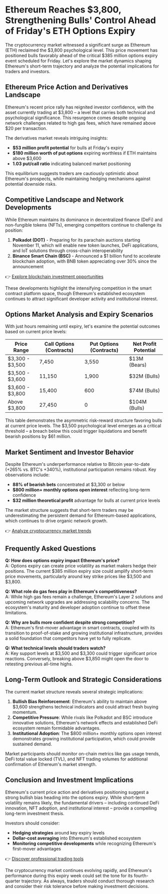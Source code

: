 # Ethereum Reaches $3,800, Strengthening Bulls' Control Ahead of Friday's ETH Options Expiry  

The cryptocurrency market witnessed a significant surge as Ethereum (ETH) reclaimed the $3,800 psychological level. This price movement has positioned bulls favorably ahead of the critical $385 million options expiry event scheduled for Friday. Let's explore the market dynamics shaping Ethereum's short-term trajectory and analyze the potential implications for traders and investors.  

## Ethereum Price Action and Derivatives Landscape  

Ethereum's recent price rally has reignited investor confidence, with the asset currently trading at $3,800 – a level that carries both technical and psychological significance. This resurgence comes despite ongoing network challenges related to high gas fees, which have remained above $20 per transaction.  

The derivatives market reveals intriguing insights:  
- **$53 million profit potential** for bulls at Friday's expiry  
- **$180 million worth of put options** expiring worthless if ETH maintains above $3,600  
- **1.03 put/call ratio** indicating balanced market positioning  

This equilibrium suggests traders are cautiously optimistic about Ethereum's prospects, while maintaining hedging mechanisms against potential downside risks.  

## Competitive Landscape and Network Developments  

While Ethereum maintains its dominance in decentralized finance (DeFi) and non-fungible tokens (NFTs), emerging competitors continue to challenge its position:  

1. **Polkadot (DOT)** - Preparing for its parachain auctions starting November 11, which will enable new token launches, DeFi applications, and IoT solutions through cross-chain interoperability  
2. **Binance Smart Chain (BSC)** - Announced a $1 billion fund to accelerate blockchain adoption, with BNB token appreciating over 30% since the announcement  

👉 [Explore blockchain investment opportunities](https://bit.ly/okx-bonus)  

These developments highlight the intensifying competition in the smart contract platform space, though Ethereum's established ecosystem continues to attract significant developer activity and institutional interest.  

## Options Market Analysis and Expiry Scenarios  

With just hours remaining until expiry, let's examine the potential outcomes based on current price levels:  

| Price Range       | Call Options (Contracts) | Put Options (Contracts) | Net Profit Potential |
|-------------------|--------------------------|-------------------------|----------------------|
| $3,300 - $3,500   | 7,450                    | 3,550                   | $13M (Bears)         |
| $3,500 - $3,600   | 11,150                   | 1,900                   | $32M (Bulls)         |
| $3,600 - $3,800   | 15,400                   | 600                     | $74M (Bulls)         |
| Above $3,800      | 27,450                   | 0                       | $104M (Bulls)        |

This table demonstrates the asymmetric risk-reward structure favoring bulls at current price levels. The $3,500 psychological level emerges as a critical threshold – a breach below this could trigger liquidations and benefit bearish positions by $61 million.  

## Market Sentiment and Investor Behavior  

Despite Ethereum's underperformance relative to Bitcoin year-to-date (+265% vs. BTC's +340%), institutional participation remains robust. Key observations include:  
- **88% of bearish bets** concentrated at $3,300 or below  
- **$800 million+ monthly options open interest** reflecting long-term confidence  
- **$32 million theoretical profit** advantage for bulls at current price levels  

The market structure suggests that short-term traders may be underestimating the persistent demand for Ethereum-based applications, which continues to drive organic network growth.  

👉 [Analyze cryptocurrency market trends](https://bit.ly/okx-bonus)  

## Frequently Asked Questions  

**Q: How does options expiry impact Ethereum's price?**  
A: Options expiry can create price volatility as market makers hedge their positions. The current $385 million expiry size could amplify short-term price movements, particularly around key strike prices like $3,500 and $3,800.  

**Q: What role do gas fees play in Ethereum's competitiveness?**  
A: While high gas fees remain a challenge, Ethereum's Layer 2 solutions and upcoming network upgrades are addressing scalability concerns. The ecosystem's maturity and developer adoption continue to offset these limitations.  

**Q: Why are bulls more confident despite strong competition?**  
A: Ethereum's first-mover advantage in smart contracts, coupled with its transition to proof-of-stake and growing institutional infrastructure, provides a solid foundation that competitors have yet to fully replicate.  

**Q: What technical levels should traders watch?**  
A: Key support levels at $3,500 and $3,300 could trigger significant price reactions. Conversely, breaking above $3,850 might open the door to retesting previous all-time highs.  

## Long-Term Outlook and Strategic Considerations  

The current market structure reveals several strategic implications:  
1. **Bullish Bias Reinforcement**: Ethereum's ability to maintain above $3,600 strengthens technical indicators and could attract fresh buying momentum.  
2. **Competitive Pressure**: While rivals like Polkadot and BSC introduce innovative solutions, Ethereum's network effects and established DeFi ecosystem remain formidable advantages.  
3. **Institutional Adoption**: The $800 million+ monthly options open interest demonstrates growing institutional participation, which could provide sustained demand.  

Market participants should monitor on-chain metrics like gas usage trends, DeFi total value locked (TVL), and NFT trading volumes for additional confirmation of Ethereum's market strength.  

## Conclusion and Investment Implications  

Ethereum's current price action and derivatives positioning suggest a strong bullish bias heading into the options expiry. While short-term volatility remains likely, the fundamental drivers – including continued DeFi innovation, NFT adoption, and institutional interest – provide a compelling long-term investment thesis.  

Investors should consider:  
- **Hedging strategies** around key expiry levels  
- **Dollar-cost averaging** into Ethereum's established ecosystem  
- **Monitoring competitive developments** while recognizing Ethereum's first-mover advantages  

👉 [Discover professional trading tools](https://bit.ly/okx-bonus)  

The cryptocurrency market continues evolving rapidly, and Ethereum's performance during this expiry week could set the tone for its fourth-quarter trajectory. As always, traders should conduct thorough research and consider their risk tolerance before making investment decisions.